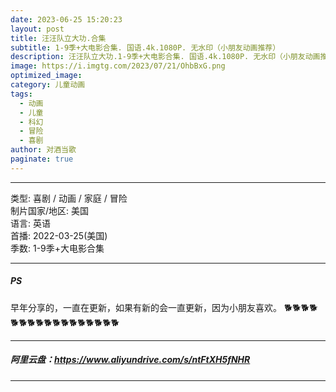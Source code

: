 ```yaml
---
date: 2023-06-25 15:20:23
layout: post
title: 汪汪队立大功.合集
subtitle: 1-9季+大电影合集. 国语.4k.1080P. 无水印（小朋友动画推荐）
description: 汪汪队立大功.1-9季+大电影合集. 国语.4k.1080P. 无水印（小朋友动画推荐）...
image: https://i.imgtg.com/2023/07/21/OhbBxG.png
optimized_image: 
category: 儿童动画
tags:
  - 动画
  - 儿童
  - 科幻
  - 冒险
  - 喜剧
author: 对酒当歌
paginate: true
---
```


---

类型: 喜剧 / 动画 / 家庭 / 冒险  
制片国家/地区: 美国  
语言: 英语  
首播: 2022-03-25(美国)  
季数: 1-9季+大电影合集  

---

##### PS

早年分享的，一直在更新，如果有新的会一直更新，因为小朋友喜欢。
🐕🐕🐕🐕🐕🐕🐕🐕🐕🐕🐕🐕🐕🐕🐕🐕🐕

---

##### 阿里云盘：<https://www.aliyundrive.com/s/ntFtXH5fNHR>

---
